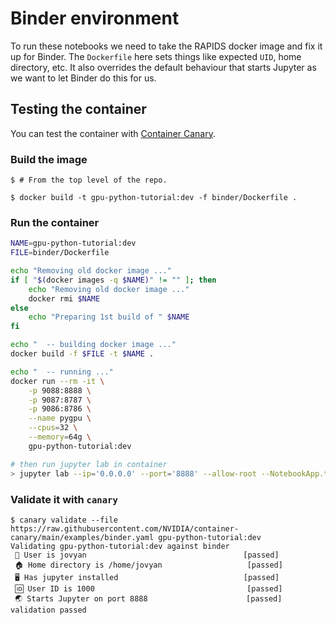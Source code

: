 # Binder environment

To run these notebooks we need to take the RAPIDS docker image and fix it up for Binder. The `Dockerfile` here sets things like expected `UID`, home directory, etc. It also overrides the default behaviour that starts Jupyter as we want to let Binder do this for us.

## Testing the container

You can test the container with [Container Canary](https://github.com/NVIDIA/container-canary).

### Build the image

```console
$ # From the top level of the repo.

$ docker build -t gpu-python-tutorial:dev -f binder/Dockerfile .
```

### Run the container

``` sh
NAME=gpu-python-tutorial:dev
FILE=binder/Dockerfile

echo "Removing old docker image ..."
if [ "$(docker images -q $NAME)" != "" ]; then
    echo "Removing old docker image ..."
    docker rmi $NAME
else
    echo "Preparing 1st build of " $NAME
fi

echo "  -- building docker image ..."
docker build -f $FILE -t $NAME .

echo "  -- running ..."
docker run --rm -it \
    -p 9088:8888 \
    -p 9087:8787 \
    -p 9086:8786 \
    --name pygpu \
    --cpus=32 \
    --memory=64g \
    gpu-python-tutorial:dev

# then run jupyter lab in container
> jupyter lab --ip='0.0.0.0' --port='8888' --allow-root --NotebookApp.token='' --NotebookApp.password=''
```

### Validate it with `canary`

```console
$ canary validate --file https://raw.githubusercontent.com/NVIDIA/container-canary/main/examples/binder.yaml gpu-python-tutorial:dev
Validating gpu-python-tutorial:dev against binder
 👩 User is jovyan                                   [passed]
 🏠 Home directory is /home/jovyan                   [passed]
 🖥 Has jupyter installed                            [passed]
 🆔 User ID is 1000                                  [passed]
 🌏 Starts Jupyter on port 8888                      [passed]
validation passed
```
